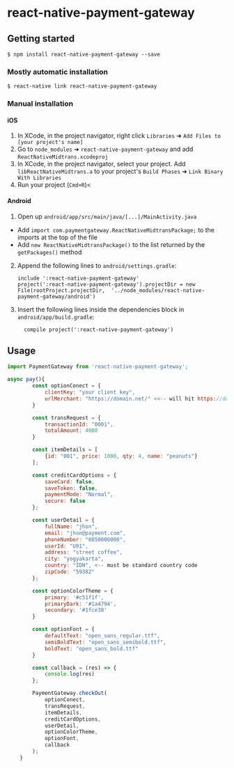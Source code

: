 
# react-native-payment-gateway

## Getting started

`$ npm install react-native-payment-gateway --save`

### Mostly automatic installation

`$ react-native link react-native-payment-gateway`

### Manual installation


#### iOS

1. In XCode, in the project navigator, right click `Libraries` ➜ `Add Files to [your project's name]`
2. Go to `node_modules` ➜ `react-native-payment-gateway` and add `ReactNativeMidtrans.xcodeproj`
3. In XCode, in the project navigator, select your project. Add `libReactNativeMidtrans.a` to your project's `Build Phases` ➜ `Link Binary With Libraries`
4. Run your project (`Cmd+R`)<

#### Android

1. Open up `android/app/src/main/java/[...]/MainActivity.java`
  - Add `import com.paymentgateway.ReactNativeMidtransPackage;` to the imports at the top of the file
  - Add `new ReactNativeMidtransPackage()` to the list returned by the `getPackages()` method
2. Append the following lines to `android/settings.gradle`:
  	```
  	include ':react-native-payment-gateway'
  	project(':react-native-payment-gateway').projectDir = new File(rootProject.projectDir, 	'../node_modules/react-native-payment-gateway/android')
  	```
3. Insert the following lines inside the dependencies block in `android/app/build.gradle`:
  	```
      compile project(':react-native-payment-gateway')
  	```

## Usage
```javascript
import PaymentGateway from 'react-native-payment-gateway';

async pay(){
        const optionConect = {
            clientKey: "your client key",
            urlMerchant: "https://domain.net/" <<-- will hit https://domain.net/charge
        }

        const transRequest = {
            transactionId: "0001",
            totalAmount: 4000
        }

        const itemDetails = [
            {id: "001", price: 1000, qty: 4, name: "peanuts"}
        ];

        const creditCardOptions = {
            saveCard: false,
            saveToken: false,
            paymentMode: "Normal",
            secure: false
        };

        const userDetail = {
            fullName: "jhon",
            email: "jhon@payment.com",
            phoneNumber: "0850000000",
            userId: "U01",
            address: "street coffee",
            city: "yogyakarta",
            country: "IDN", <-- must be standard country code
            zipCode: "59382"
        };

        const optionColorTheme = {
            primary: '#c51f1f',
            primaryDark: '#1a4794',
            secondary: '#1fce38'
        }

        const optionFont = {
            defaultText: "open_sans_regular.ttf",
            semiBoldText: "open_sans_semibold.ttf",
            boldText: "open_sans_bold.ttf"
        }

        const callback = (res) => {
            console.log(res)
        };

        PaymentGateway.checkOut(
            optionConect,
            transRequest,
            itemDetails,
            creditCardOptions,
            userDetail,
            optionColorTheme,
            optionFont,
            callback
        );
    }
```
  
